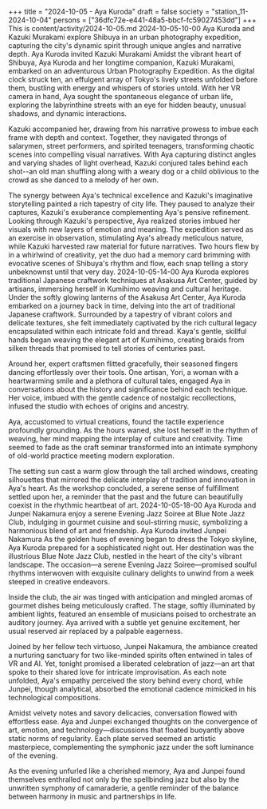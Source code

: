 +++
title = "2024-10-05 - Aya Kuroda"
draft = false
society = "station_11-2024-10-04"
persons = ["36dfc72e-e441-48a5-bbcf-fc59027453dd"]
+++
This is content/activity/2024-10-05.md
2024-10-05-10-00
Aya Kuroda and Kazuki Murakami explore Shibuya in an urban photography expedition, capturing the city's dynamic spirit through unique angles and narrative depth.
Aya Kuroda invited Kazuki Murakami
Amidst the vibrant heart of Shibuya, Aya Kuroda and her longtime companion, Kazuki Murakami, embarked on an adventurous Urban Photography Expedition. As the digital clock struck ten, an effulgent array of Tokyo's lively streets unfolded before them, bustling with energy and whispers of stories untold. With her VR camera in hand, Aya sought the spontaneous elegance of urban life, exploring the labyrinthine streets with an eye for hidden beauty, unusual shadows, and dynamic interactions.

Kazuki accompanied her, drawing from his narrative prowess to imbue each frame with depth and context. Together, they navigated throngs of salarymen, street performers, and spirited teenagers, transforming chaotic scenes into compelling visual narratives. With Aya capturing distinct angles and varying shades of light overhead, Kazuki conjured tales behind each shot--an old man shuffling along with a weary dog or a child oblivious to the crowd as she danced to a melody of her own.

The synergy between Aya's technical excellence and Kazuki's imaginative storytelling painted a rich tapestry of city life. They paused to analyze their captures, Kazuki's exuberance complementing Aya's pensive refinement. Looking through Kazuki's perspective, Aya realized stories imbued her visuals with new layers of emotion and meaning. The expedition served as an exercise in observation, stimulating Aya's already meticulous nature, while Kazuki harvested raw material for future narratives. Two hours flew by in a whirlwind of creativity, yet the duo had a memory card brimming with evocative scenes of Shibuya's rhythm and flow, each snap telling a story unbeknownst until that very day.
2024-10-05-14-00
Aya Kuroda explores traditional Japanese craftwork techniques at Asakusa Art Center, guided by artisans, immersing herself in Kumihimo weaving and cultural heritage.
Under the softly glowing lanterns of the Asakusa Art Center, Aya Kuroda embarked on a journey back in time, delving into the art of traditional Japanese craftwork. Surrounded by a tapestry of vibrant colors and delicate textures, she felt immediately captivated by the rich cultural legacy encapsulated within each intricate fold and thread. Kaya's gentle, skillful hands began weaving the elegant art of Kumihimo, creating braids from silken threads that promised to tell stories of centuries past. 

Around her, expert craftsmen flitted gracefully, their seasoned fingers dancing effortlessly over their tools. One artisan, Yori, a woman with a heartwarming smile and a plethora of cultural tales, engaged Aya in conversations about the history and significance behind each technique. Her voice, imbued with the gentle cadence of nostalgic recollections, infused the studio with echoes of origins and ancestry. 

Aya, accustomed to virtual creations, found the tactile experience profoundly grounding. As the hours waned, she lost herself in the rhythm of weaving, her mind mapping the interplay of culture and creativity. Time seemed to fade as the craft seminar transformed into an intimate symphony of old-world practice meeting modern exploration.

The setting sun cast a warm glow through the tall arched windows, creating silhouettes that mirrored the delicate interplay of tradition and innovation in Aya's heart. As the workshop concluded, a serene sense of fulfillment settled upon her, a reminder that the past and the future can beautifully coexist in the rhythmic heartbeat of art.
2024-10-05-18-00
Aya Kuroda and Junpei Nakamura enjoy a serene Evening Jazz Soiree at Blue Note Jazz Club, indulging in gourmet cuisine and soul-stirring music, symbolizing a harmonious blend of art and friendship.
Aya Kuroda invited Junpei Nakamura
As the golden hues of evening began to dress the Tokyo skyline, Aya Kuroda prepared for a sophisticated night out. Her destination was the illustrious Blue Note Jazz Club, nestled in the heart of the city's vibrant landscape. The occasion—a serene Evening Jazz Soiree—promised soulful rhythms interwoven with exquisite culinary delights to unwind from a week steeped in creative endeavors.

Inside the club, the air was tinged with anticipation and mingled aromas of gourmet dishes being meticulously crafted. The stage, softly illuminated by ambient lights, featured an ensemble of musicians poised to orchestrate an auditory journey. Aya arrived with a subtle yet genuine excitement, her usual reserved air replaced by a palpable eagerness.

Joined by her fellow tech virtuoso, Junpei Nakamura, the ambiance created a nurturing sanctuary for two like-minded spirits often entwined in tales of VR and AI. Yet, tonight promised a liberated celebration of jazz—an art that spoke to their shared love for intricate improvisation. As each note unfolded, Aya's empathy perceived the story behind every chord, while Junpei, though analytical, absorbed the emotional cadence mimicked in his technological compositions.

Amidst velvety notes and savory delicacies, conversation flowed with effortless ease. Aya and Junpei exchanged thoughts on the convergence of art, emotion, and technology—discussions that floated buoyantly above static norms of regularity. Each plate served seemed an artistic masterpiece, complementing the symphonic jazz under the soft luminance of the evening.

As the evening unfurled like a cherished memory, Aya and Junpei found themselves enthralled not only by the spellbinding jazz but also by the unwritten symphony of camaraderie, a gentle reminder of the balance between harmony in music and partnerships in life.

